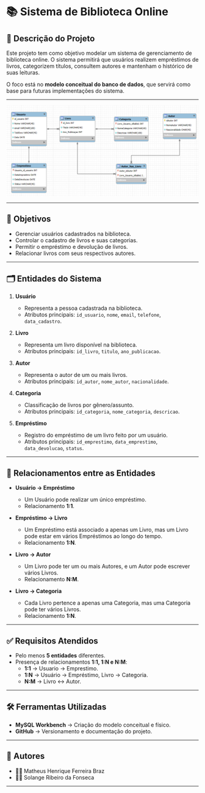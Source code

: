 # 📚 Sistema de Biblioteca Online

## 📖 Descrição do Projeto

Este projeto tem como objetivo modelar um sistema de gerenciamento de biblioteca online. O sistema permitirá que usuários realizem empréstimos de livros, categorizem títulos, consultem autores e mantenham o histórico de suas leituras.

O foco está no **modelo conceitual do banco de dados**, que servirá como base para futuras implementações do sistema.

---

![alt text](image-1.png)

---

## 🎯 Objetivos

- Gerenciar usuários cadastrados na biblioteca.
- Controlar o cadastro de livros e suas categorias.
- Permitir o empréstimo e devolução de livros.
- Relacionar livros com seus respectivos autores.

---

## 🗂️ Entidades do Sistema

1. **Usuário**

   - Representa a pessoa cadastrada na biblioteca.
   - Atributos principais: `id_usuario`, `nome`, `email`, `telefone`, `data_cadastro`.

2. **Livro**

   - Representa um livro disponível na biblioteca.
   - Atributos principais: `id_livro`, `titulo`, `ano_publicacao`.

3. **Autor**

   - Representa o autor de um ou mais livros.
   - Atributos principais: `id_autor`, `nome_autor`, `nacionalidade`.

4. **Categoria**

   - Classificação de livros por gênero/assunto.
   - Atributos principais: `id_categoria`, `nome_categoria`, `descricao`.

5. **Empréstimo**
   - Registro do empréstimo de um livro feito por um usuário.
   - Atributos principais: `id_emprestimo`, `data_emprestimo`, `data_devolucao`, `status`.

---

## 🔗 Relacionamentos entre as Entidades

- **Usuário → Empréstimo**

  - Um Usuário pode realizar um único empréstimo.
  - Relacionamento **1:1**.

- **Empréstimo → Livro**

  - Um Empréstimo está associado a apenas um Livro, mas um Livro pode estar em vários Empréstimos ao longo do tempo.
  - Relacionamento **1:N**.

- **Livro → Autor**

  - Um Livro pode ter um ou mais Autores, e um Autor pode escrever vários Livros.
  - Relacionamento **N:M**.

- **Livro → Categoria**
  - Cada Livro pertence a apenas uma Categoria, mas uma Categoria pode ter vários Livros.
  - Relacionamento **1:N**.

---

## ✅ Requisitos Atendidos

- Pelo menos **5 entidades** diferentes.
- Presença de relacionamentos **1:1, 1:N e N:M**:
  - **1:1** → Usuario → Emprestimo.
  - **1:N** → Usuário → Empréstimo, Livro → Categoria.
  - **N:M** → Livro ↔ Autor.

---

## 🛠️ Ferramentas Utilizadas

- **MySQL Workbench** → Criação do modelo conceitual e físico.
- **GitHub** → Versionamento e documentação do projeto.

---

## 👥 Autores

- 👨‍💻 Matheus Henrique Ferreira Braz
- 👩‍💻 Solange Ribeiro da Fonseca

---
